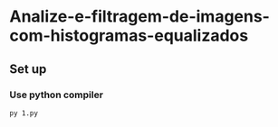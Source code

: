 ﻿# Analize-e-filtragem-de-imagens-com-histogramas-equalizados
## Set up
### Use python compiler
```
py 1.py
```
